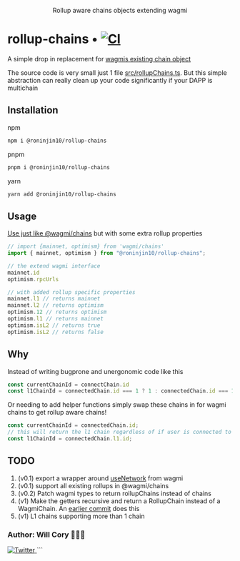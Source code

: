 <p align="center"><b></b></p>
<p align="center">Rollup aware chains objects extending wagmi<b>
</b></p>

# rollup-chains • [![CI](https://github.com/roninjin10/rollupChains/actions/workflows/tests.yml/badge.svg)](https://github.com/roninjin10/rollupChains/actions/workflows/tests.yml)

A simple drop in replacement for [wagmis existing chain object](https://github.com/wagmi-dev/references/tree/27c9ee2258c5ba75a93db4cfe5f0e6a791e05b80/packages/chains)

The source code is very small just 1 file [src/rollupChains.ts](https://github.com/roninjin10/rollupChains/blob/main/src/rollupChains.ts). But this simple abstraction can really clean up your code significantly if your DAPP is multichain

## Installation

npm

```bash
npm i @roninjin10/rollup-chains
```

pnpm

```bash
pnpm i @roninjin10/rollup-chains
```

yarn

```bash
yarn add @roninjin10/rollup-chains
```

## Usage

[Use just like @wagmi/chains](https://wagmi.sh/core/chains) but with some extra rollup properties

```typescript
// import {mainnet, optimism} from 'wagmi/chains'
import { mainnet, optimism } from "@roninjin10/rollup-chains";

// the extend wagmi interface
mainnet.id
optimism.rpcUrls

// with added rollup specific properties
mainnet.l1 // returns mainnet
mainnet.l2 // returns optimism
optimism.12 // returns optimism
optimism.l1 // returns mainnet
optimism.isL2 // returns true
optimism.isL2 // returns false
```

## Why

Instead of writing bugprone and unergonomic code like this

```typescript
const currentChainId = connectChain.id
const l1ChainId = connectedChain.id === 1 ? 1 : connectedChain.id === 10 ? 1 : connectedChain.id === 5 ? 5 : connectedChain.id === 420 ? 5 ...
```

Or needing to add helper functions simply swap these chains in for wagmi chains to get rollup aware chains!

```typescript
const currentChainId = connectedChain.id;
// this will return the l1 chain regardless of if user is connected to testnet, mainnet, l1, or l2
const l1ChainId = connectedChain.l1.id;
```

## TODO

1. (v0.1) export a wrapper around [useNetwork](https://wagmi.sh/react/hooks/useNetwork) from wagmi
2. (v0.1) support all existing rollups in @wagmi/chains
3. (v0.2) Patch wagmi types to return rollupChains instead of chains
4. (v1) Make the getters recursive and return a RollupChain instead of a WagmiChain. An [earlier commit](https://github.com/roninjin10/rollupChains/commit/5812c4e5c2ef81fc53b11eab9c566a2d7d0a020b) does this
5. (v1) L1 chains supporting more than 1 chain

### Author: Will Cory 👨🏻‍💻

<a href="https://twitter.com/fucory">
    <img alt="Twitter" src="https://img.shields.io/twitter/url.svg?label=%40fucory&style=social&url=https%3A%2F%2Ftwitter.com%2Ffucory" />
</a>
```
